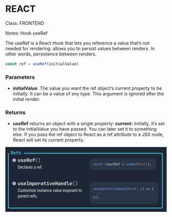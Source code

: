 # REACT

Class: FRONTEND

Notes: Hook useRef

The useRef is a React Hook that lets you reference a value that’s not needed for rendering: allows you to persist values between renders. In other words, persistence between renders.

```jsx
const ref = useRef(initialValue)
```

### Parameters

- **initialValue**: The value you want the ref object’s current property to be initially. It can be a value of any type. This argument is ignored after the initial render.

### Returns

- **useRef** returns an object with a single property: **current:** Initially, it’s set to the initialValue you have passed. You can later set it to something else. If you pass the ref object to React as a ref attribute to a JSX node, React will set its current property.

![image.png](resources/images/useRef1.png)